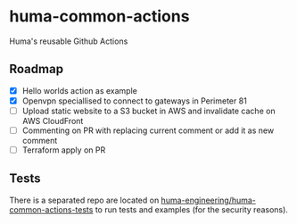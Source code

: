 # huma-common-actions

Huma's reusable Github Actions

## Roadmap

- [x] Hello worlds action as example
- [x] Openvpn speciallised to connect to gateways in Perimeter 81
- [ ] Upload static website to a S3 bucket in AWS and invalidate cache on AWS CloudFront
- [ ] Commenting on PR with replacing current comment or add it as new comment
- [ ] Terraform apply on PR

## Tests

There is a separated repo are located on [huma-engineering/huma-common-actions-tests](https://github.com/huma-engineering/huma-common-actions-tests) to run tests and examples (for the security reasons).
